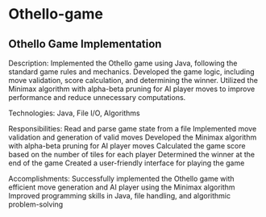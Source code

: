 # Othello-game

## Othello Game Implementation

Description: Implemented the Othello game using Java, following the standard game rules and mechanics. Developed the game logic, including move validation, score calculation, and determining the winner. Utilized the Minimax algorithm with alpha-beta pruning for AI player moves to improve performance and reduce unnecessary computations.

Technologies: Java, File I/O, Algorithms

Responsibilities:
Read and parse game state from a file
Implemented move validation and generation of valid moves
Developed the Minimax algorithm with alpha-beta pruning for AI player moves
Calculated the game score based on the number of tiles for each player
Determined the winner at the end of the game
Created a user-friendly interface for playing the game

Accomplishments:
Successfully implemented the Othello game with efficient move generation and AI player using the Minimax algorithm
Improved programming skills in Java, file handling, and algorithmic problem-solving
